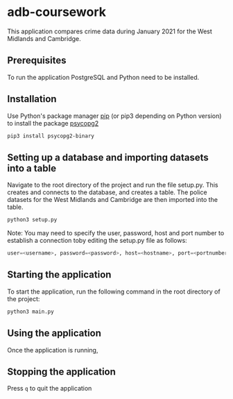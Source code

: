 # adb-coursework

This application compares crime data during January 2021 for the West Midlands and Cambridge. 

## Prerequisites

To run the application PostgreSQL and Python need to be installed.

## Installation

Use Python's package manager [pip](https://pip.pypa.io/en/stable/) (or pip3 depending on Python version) to install the package [psycopg2](https://pypi.org/project/psycopg2/)


```bash
pip3 install psycopg2-binary
```

## Setting up a database and importing datasets into a table

Navigate to the root directory of the project and run the file setup.py. This creates and connects to the database, and creates a table. The police datasets for the West Midlands and Cambridge are then imported into the table.

```bash
python3 setup.py
```

Note: You may need to specify the user, password, host and port number to establish a connection toby editing the setup.py file as follows:

```python
user=<username>, password=<password>, host=<hostname>, port=<portnumber>
```
## Starting the application

To start the application, run the following command in the root directory of the project:

```python
python3 main.py
```
## Using the application

Once the application is running, 


## Stopping the application

Press ``` q ```  to quit the application
